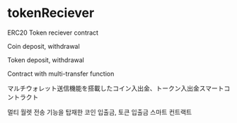# tokenReciever
ERC20 Token reciever contract


Coin deposit, withdrawal

Token deposit, withdrawal

Contract with multi-transfer function


マルチウォレット送信機能を搭載したコイン入出金、トークン入出金スマートコントラクト

멀티 월렛 전송 기능을 탑재한 코인 입출금, 토큰 입출금 스마트 컨트랙트
